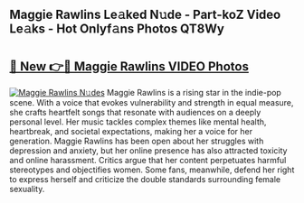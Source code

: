 ## Maggie Rawlins Le𝚊ked N𝚞de - Part-koZ Video Le𝚊ks - Hot Onlyf𝚊ns Photos QT8Wy

# <h2><a href="http://ab99944.deff.icu/?id=Maggie+Rawlins">🔗 New 👉🔴 Maggie Rawlins VIDEO Photos</a></h2>

[![Maggie Rawlins N𝚞des](https://i.imgur.com/rIISA9y.gif)](http://ab99944.deff.icu/?id=Maggie+Rawlins)
Maggie Rawlins is a rising star in the indie-pop scene. With a voice that evokes vulnerability and strength in equal measure, she crafts heartfelt songs that resonate with audiences on a deeply personal level. Her music tackles complex themes like mental health, heartbreak, and societal expectations, making her a voice for her generation. Maggie Rawlins has been open about her struggles with depression and anxiety, but her online presence has also attracted toxicity and online harassment. Critics argue that her content perpetuates harmful stereotypes and objectifies women. Some fans, meanwhile, defend her right to express herself and criticize the double standards surrounding female sexuality.
